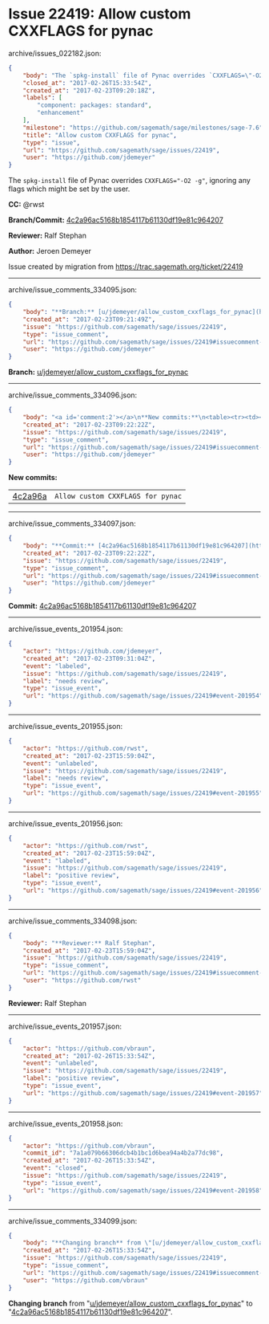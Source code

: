 # Issue 22419: Allow custom CXXFLAGS for pynac

archive/issues_022182.json:
```json
{
    "body": "The `spkg-install` file of Pynac overrides `CXXFLAGS=\"-O2 -g\"`, ignoring any flags which might be set by the user.\n\n**CC:**  @rwst\n\n**Branch/Commit:** [4c2a96ac5168b1854117b61130df19e81c964207](https://github.com/sagemath/sagetrac-mirror/commit/4c2a96ac5168b1854117b61130df19e81c964207)\n\n**Reviewer:** Ralf Stephan\n\n**Author:** Jeroen Demeyer\n\nIssue created by migration from https://trac.sagemath.org/ticket/22419\n\n",
    "closed_at": "2017-02-26T15:33:54Z",
    "created_at": "2017-02-23T09:20:18Z",
    "labels": [
        "component: packages: standard",
        "enhancement"
    ],
    "milestone": "https://github.com/sagemath/sage/milestones/sage-7.6",
    "title": "Allow custom CXXFLAGS for pynac",
    "type": "issue",
    "url": "https://github.com/sagemath/sage/issues/22419",
    "user": "https://github.com/jdemeyer"
}
```
The `spkg-install` file of Pynac overrides `CXXFLAGS="-O2 -g"`, ignoring any flags which might be set by the user.

**CC:**  @rwst

**Branch/Commit:** [4c2a96ac5168b1854117b61130df19e81c964207](https://github.com/sagemath/sagetrac-mirror/commit/4c2a96ac5168b1854117b61130df19e81c964207)

**Reviewer:** Ralf Stephan

**Author:** Jeroen Demeyer

Issue created by migration from https://trac.sagemath.org/ticket/22419





---

archive/issue_comments_334095.json:
```json
{
    "body": "**Branch:** [u/jdemeyer/allow_custom_cxxflags_for_pynac](https://github.com/sagemath/sagetrac-mirror/tree/u/jdemeyer/allow_custom_cxxflags_for_pynac)",
    "created_at": "2017-02-23T09:21:49Z",
    "issue": "https://github.com/sagemath/sage/issues/22419",
    "type": "issue_comment",
    "url": "https://github.com/sagemath/sage/issues/22419#issuecomment-334095",
    "user": "https://github.com/jdemeyer"
}
```

**Branch:** [u/jdemeyer/allow_custom_cxxflags_for_pynac](https://github.com/sagemath/sagetrac-mirror/tree/u/jdemeyer/allow_custom_cxxflags_for_pynac)



---

archive/issue_comments_334096.json:
```json
{
    "body": "<a id='comment:2'></a>\n**New commits:**\n<table><tr><td><a href=\"https://github.com/sagemath/sagetrac-mirror/commit/4c2a96ac5168b1854117b61130df19e81c964207\">4c2a96a</a></td><td><code>Allow custom CXXFLAGS for pynac</code></td></tr></table>\n",
    "created_at": "2017-02-23T09:22:22Z",
    "issue": "https://github.com/sagemath/sage/issues/22419",
    "type": "issue_comment",
    "url": "https://github.com/sagemath/sage/issues/22419#issuecomment-334096",
    "user": "https://github.com/jdemeyer"
}
```

<a id='comment:2'></a>
**New commits:**
<table><tr><td><a href="https://github.com/sagemath/sagetrac-mirror/commit/4c2a96ac5168b1854117b61130df19e81c964207">4c2a96a</a></td><td><code>Allow custom CXXFLAGS for pynac</code></td></tr></table>




---

archive/issue_comments_334097.json:
```json
{
    "body": "**Commit:** [4c2a96ac5168b1854117b61130df19e81c964207](https://github.com/sagemath/sagetrac-mirror/commit/4c2a96ac5168b1854117b61130df19e81c964207)",
    "created_at": "2017-02-23T09:22:22Z",
    "issue": "https://github.com/sagemath/sage/issues/22419",
    "type": "issue_comment",
    "url": "https://github.com/sagemath/sage/issues/22419#issuecomment-334097",
    "user": "https://github.com/jdemeyer"
}
```

**Commit:** [4c2a96ac5168b1854117b61130df19e81c964207](https://github.com/sagemath/sagetrac-mirror/commit/4c2a96ac5168b1854117b61130df19e81c964207)



---

archive/issue_events_201954.json:
```json
{
    "actor": "https://github.com/jdemeyer",
    "created_at": "2017-02-23T09:31:04Z",
    "event": "labeled",
    "issue": "https://github.com/sagemath/sage/issues/22419",
    "label": "needs review",
    "type": "issue_event",
    "url": "https://github.com/sagemath/sage/issues/22419#event-201954"
}
```



---

archive/issue_events_201955.json:
```json
{
    "actor": "https://github.com/rwst",
    "created_at": "2017-02-23T15:59:04Z",
    "event": "unlabeled",
    "issue": "https://github.com/sagemath/sage/issues/22419",
    "label": "needs review",
    "type": "issue_event",
    "url": "https://github.com/sagemath/sage/issues/22419#event-201955"
}
```



---

archive/issue_events_201956.json:
```json
{
    "actor": "https://github.com/rwst",
    "created_at": "2017-02-23T15:59:04Z",
    "event": "labeled",
    "issue": "https://github.com/sagemath/sage/issues/22419",
    "label": "positive review",
    "type": "issue_event",
    "url": "https://github.com/sagemath/sage/issues/22419#event-201956"
}
```



---

archive/issue_comments_334098.json:
```json
{
    "body": "**Reviewer:** Ralf Stephan",
    "created_at": "2017-02-23T15:59:04Z",
    "issue": "https://github.com/sagemath/sage/issues/22419",
    "type": "issue_comment",
    "url": "https://github.com/sagemath/sage/issues/22419#issuecomment-334098",
    "user": "https://github.com/rwst"
}
```

**Reviewer:** Ralf Stephan



---

archive/issue_events_201957.json:
```json
{
    "actor": "https://github.com/vbraun",
    "created_at": "2017-02-26T15:33:54Z",
    "event": "unlabeled",
    "issue": "https://github.com/sagemath/sage/issues/22419",
    "label": "positive review",
    "type": "issue_event",
    "url": "https://github.com/sagemath/sage/issues/22419#event-201957"
}
```



---

archive/issue_events_201958.json:
```json
{
    "actor": "https://github.com/vbraun",
    "commit_id": "7a1a079b66306dcb4b1bc1d6bea94a4b2a77dc98",
    "created_at": "2017-02-26T15:33:54Z",
    "event": "closed",
    "issue": "https://github.com/sagemath/sage/issues/22419",
    "type": "issue_event",
    "url": "https://github.com/sagemath/sage/issues/22419#event-201958"
}
```



---

archive/issue_comments_334099.json:
```json
{
    "body": "**Changing branch** from \"[u/jdemeyer/allow_custom_cxxflags_for_pynac](https://github.com/sagemath/sagetrac-mirror/tree/u/jdemeyer/allow_custom_cxxflags_for_pynac)\" to \"[4c2a96ac5168b1854117b61130df19e81c964207](https://github.com/sagemath/sagetrac-mirror/commit/4c2a96ac5168b1854117b61130df19e81c964207)\".",
    "created_at": "2017-02-26T15:33:54Z",
    "issue": "https://github.com/sagemath/sage/issues/22419",
    "type": "issue_comment",
    "url": "https://github.com/sagemath/sage/issues/22419#issuecomment-334099",
    "user": "https://github.com/vbraun"
}
```

**Changing branch** from "[u/jdemeyer/allow_custom_cxxflags_for_pynac](https://github.com/sagemath/sagetrac-mirror/tree/u/jdemeyer/allow_custom_cxxflags_for_pynac)" to "[4c2a96ac5168b1854117b61130df19e81c964207](https://github.com/sagemath/sagetrac-mirror/commit/4c2a96ac5168b1854117b61130df19e81c964207)".
